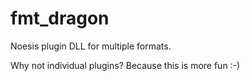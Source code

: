 # fmt_dragon

Noesis plugin DLL for multiple formats.

Why not individual plugins? Because this is more fun :-)
